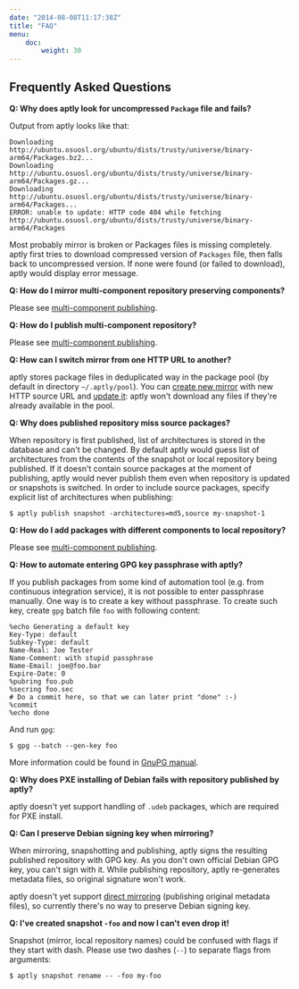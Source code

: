 ```yaml
---
date: "2014-08-08T11:17:38Z"
title: "FAQ"
menu:
    doc:
        weight: 30
---
```


Frequently Asked Questions
--------------------------

**Q: Why does aptly look for uncompressed `Package` file and fails?**

Output from aptly looks like that:

    Downloading http://ubuntu.osuosl.org/ubuntu/dists/trusty/universe/binary-arm64/Packages.bz2...
    Downloading http://ubuntu.osuosl.org/ubuntu/dists/trusty/universe/binary-arm64/Packages.gz...
    Downloading http://ubuntu.osuosl.org/ubuntu/dists/trusty/universe/binary-arm64/Packages...
    ERROR: unable to update: HTTP code 404 while fetching http://ubuntu.osuosl.org/ubuntu/dists/trusty/universe/binary-arm64/Packages

Most probably mirror is broken or Packages files is missing completely. aptly first tries to
download compressed version of `Packages` file, then falls back to uncompressed version. If none
were found (or failed to download), aptly would display error message.

**Q: How do I mirror multi-component repository preserving components?**

Please see [multi-component publishing](/doc/feature/multi-component/).

**Q: How do I publish multi-component repository?**

Please see [multi-component publishing](/doc/feature/multi-component/).

**Q: How can I switch mirror from one HTTP URL to another?**

aptly stores package files in deduplicated way in the package pool (by default in directory `~/.aptly/pool`).
You can [create new mirror](/doc/aptly/mirror/create/) with new HTTP source URL and
[update it](/doc/aptly/mirror/update): aptly won't download any files if they're
already available in the pool.

**Q: Why does published repository miss source packages?**

When repository is first published, list of architectures is stored in the database
and can't be changed. By default aptly would guess list of architectures from the
contents of the snapshot or local repository being published. If it doesn't contain
source packages at the moment of publishing, aptly would never publish them even
when repository is updated or snapshots is switched. In order to include source
packages, specify explicit list of architectures when publishing:

    $ aptly publish snapshot -architectures=md5,source my-snapshot-1

**Q: How do I add packages with different components to local repository?**

Please see [multi-component publishing](/doc/feature/multi-component/).

**Q: How to automate entering GPG key passphrase with aptly?**

If you publish packages from some kind of automation tool (e.g. from continuous integration
service), it is not possible to enter passphrase manually. One way is to create a key
without passphrase. To create such key, create `gpg` batch file `foo` with following content:

    %echo Generating a default key
    Key-Type: default
    Subkey-Type: default
    Name-Real: Joe Tester
    Name-Comment: with stupid passphrase
    Name-Email: joe@foo.bar
    Expire-Date: 0
    %pubring foo.pub
    %secring foo.sec
    # Do a commit here, so that we can later print "done" :-)
    %commit
    %echo done

And run `gpg`:

    $ gpg --batch --gen-key foo

More information could be found in [GnuPG manual](https://www.gnupg.org/documentation/manuals/gnupg-devel/Unattended-GPG-key-generation.html).

**Q: Why does PXE installing of Debian fails with repository published by aptly?**

aptly doesn't yet support handling of `.udeb` packages, which are required for PXE install.

**Q: Can I preserve Debian signing key when mirroring?**

When mirroring, snapshotting and publishing, aptly signs the resulting published repository
with GPG key. As you don't own official Debian GPG key, you can't sign with it. While publishing
repository, aptly re-generates metadata files, so original signature won't work.

aptly doesn't yet support [direct mirroring](https://github.com/smira/aptly/issues/37)
(publishing original metadata files), so currently there's no way to preserve Debian signing key.

**Q: I've created snapshot `-foo` and now I can't even drop it!**

Snapshot (mirror, local repository names) could be confused with flags if they start with
dash. Please use two dashes (`--`) to separate flags from arguments:

    $ aptly snapshot rename -- -foo my-foo

